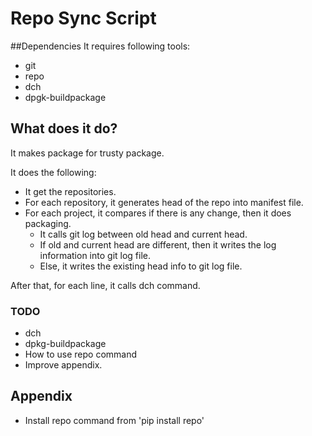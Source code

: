 # Repo Sync Script

##Dependencies
It requires following tools:
- git
- repo
- dch
- dpgk-buildpackage

## What does it do?
It makes package for trusty package.

It does the following:

 - It get the repositories.
 - For each repository, it generates head of the repo into manifest file.
 - For each project, it compares if there is any change, then it does packaging.
      - It calls git log between old head and current head.
      - If old and current head are different, then it writes the log information into git log file.
      - Else, it writes the existing head info to git log file.

After that, for each line, it calls dch command. 

### TODO
- dch
- dpkg-buildpackage
- How to use repo command
- Improve appendix.

## Appendix
- Install repo command from 'pip install repo'
